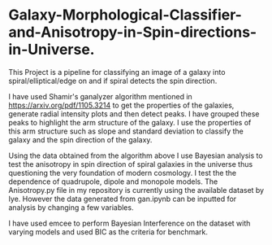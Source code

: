 # Galaxy-Morphological-Classifier-and-Anisotropy-in-Spin-directions-in-Universe.

This Project is a pipeline for classifying an image of a galaxy into spiral/elliptical/edge on and if spiral detects the spin direction.

I have used Shamir's ganalyzer algorithm mentioned in https://arxiv.org/pdf/1105.3214 to get the properties of the galaxies, generate radial intensity plots and then detect peaks.
I have grouped these peaks to highlight the arm structure of the galaxy.
I use the properties of this arm structure such as slope and standard deviation to classify the galaxy and the spin direction of the galaxy.

Using the data obtained from the algorithm above I use Bayesian analysis to test the anisotropy in spin direction of spiral galaxies in the universe thus questioning the very foundation of modern cosmology.
I test the the dependence of quadrupole, dipole and monopole models. The Anisotropy.py file in my repository is currently using the available dataset by Iye. However the data generated from gan.ipynb can be inputted for analysis by changing a few variables.

I have used emcee to perform Bayesian Interference on the dataset with varying models and used BIC as the criteria for benchmark.
